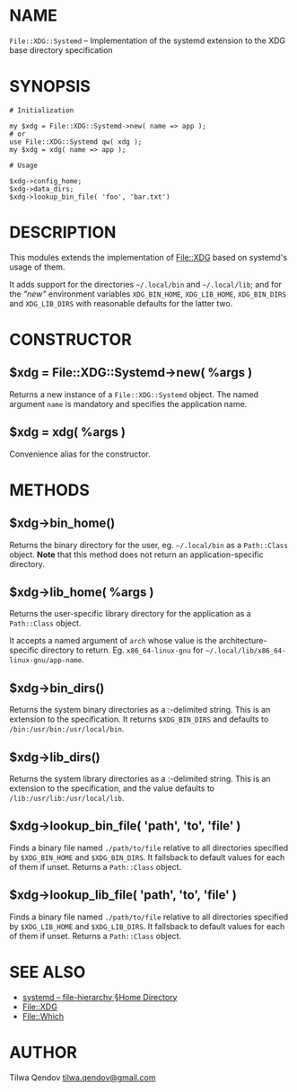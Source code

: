 # NAME

`File::XDG::Systemd` – Implementation of the systemd extension to the
XDG base directory specification

# SYNOPSIS

    # Initialization

    my $xdg = File::XDG::Systemd->new( name => app );
    # or
    use File::XDG::Systemd qw( xdg );
    my $xdg = xdg( name => app );

    # Usage
    
    $xdg->config_home;
    $xdg->data_dirs;
    $xdg->lookup_bin_file( 'foo', 'bar.txt')

# DESCRIPTION

This modules extends the implementation of [File::XDG](https://metacpan.org/pod/File::XDG) based on systemd's usage
of them.

It adds support for the directories `~/.local/bin` and `~/.local/lib`;
and for the _"new"_ environment variables `XDG_BIN_HOME`, `XDG_LIB_HOME`,
`XDG_BIN_DIRS` and `XDG_LIB_DIRS` with reasonable defaults for the latter two.

# CONSTRUCTOR

## $xdg = File::XDG::Systemd->new( %args )

Returns a new instance of a `File::XDG::Systemd` object. The named argument
`name` is mandatory and specifies the application name.

## $xdg = xdg( %args )

Convenience alias for the constructor.

# METHODS

## $xdg->bin\_home()

Returns the binary directory for the user, eg. `~/.local/bin` as a
`Path::Class` object. **Note** that this method does not return an
application-specific directory.

## $xdg->lib\_home( %args )

Returns the user-specific library directory for the application as a
`Path::Class` object.

It accepts a named argument of `arch` whose value is the
architecture-specific directory to return. Eg. `x86_64-linux-gnu` for
`~/.local/lib/x86_64-linux-gnu/app-name`.

## $xdg->bin\_dirs()

Returns the system binary directories as a :-delimited string.
This is an extension to the specification. It returns `$XDG_BIN_DIRS` and
defaults to `/bin:/usr/bin:/usr/local/bin`.

## $xdg->lib\_dirs()

Returns the system library directories as a :-delimited string.
This is an extension to the specification,
and the value defaults to `/lib:/usr/lib:/usr/local/lib`.

## $xdg->lookup\_bin\_file( 'path', 'to', 'file' )

Finds a binary file named `./path/to/file` relative to all directories
specified by `$XDG_BIN_HOME` and `$XDG_BIN_DIRS`. It fallsback to default
values for each of them if unset. Returns a `Path::Class` object.

## $xdg->lookup\_lib\_file( 'path', 'to', 'file' )

Finds a binary file named `./path/to/file` relative to all directories
specified by `$XDG_LIB_HOME` and `$XDG_LIB_DIRS`. It fallsback to default
values for each of them if unset. Returns a `Path::Class` object.

# SEE ALSO

- [systemd – file-hierarchy §Home Directory](https://www.freedesktop.org/software/systemd/man/file-hierarchy.html#Home%20Directory)
- [File::XDG](https://metacpan.org/pod/File::XDG)
- [File::Which](https://metacpan.org/pod/File::Which)

# AUTHOR

Tilwa Qendov <tilwa.qendov@gmail.com>
